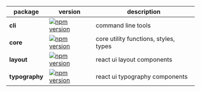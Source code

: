 | package | version | description |
|---|---|---|
| **cli** | [![npm version](https://badge.fury.io/js/@uiid%2Fcli.svg)](https://badge.fury.io/js/@uiid%2Fcli) | command line tools |
| **core** | [![npm version](https://badge.fury.io/js/@uiid%2Fcore.svg)](https://badge.fury.io/js/@uiid%2Fcore) | core utility functions, styles, types
| **layout** | [![npm version](https://badge.fury.io/js/@uiid%2Flayout.svg)](https://badge.fury.io/js/@uiid%2Flayout) | react ui layout components |
| **typography** | [![npm version](https://badge.fury.io/js/@uiid%2Ftypography.svg)](https://badge.fury.io/js/@uiid%2Ftypography) | react ui typography components |
